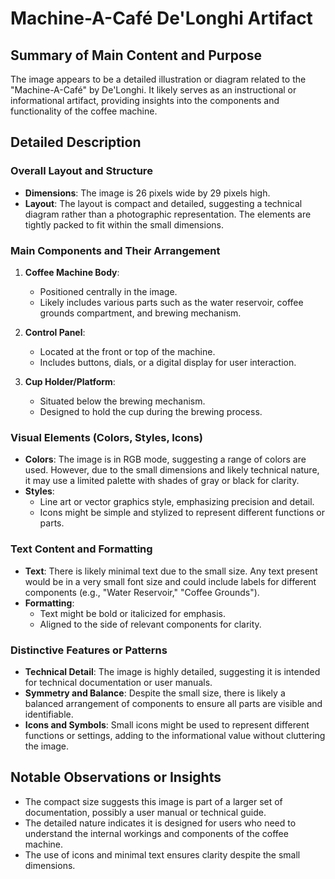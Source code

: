 # Machine-A-Café De'Longhi Artifact

## Summary of Main Content and Purpose
The image appears to be a detailed illustration or diagram related to the "Machine-A-Café" by De'Longhi. It likely serves as an instructional or informational artifact, providing insights into the components and functionality of the coffee machine.

## Detailed Description

### Overall Layout and Structure
- **Dimensions**: The image is 26 pixels wide by 29 pixels high.
- **Layout**: The layout is compact and detailed, suggesting a technical diagram rather than a photographic representation. The elements are tightly packed to fit within the small dimensions.

### Main Components and Their Arrangement
1. **Coffee Machine Body**:
   - Positioned centrally in the image.
   - Likely includes various parts such as the water reservoir, coffee grounds compartment, and brewing mechanism.

2. **Control Panel**:
   - Located at the front or top of the machine.
   - Includes buttons, dials, or a digital display for user interaction.

3. **Cup Holder/Platform**:
   - Situated below the brewing mechanism.
   - Designed to hold the cup during the brewing process.

### Visual Elements (Colors, Styles, Icons)
- **Colors**: The image is in RGB mode, suggesting a range of colors are used. However, due to the small dimensions and likely technical nature, it may use a limited palette with shades of gray or black for clarity.
- **Styles**:
  - Line art or vector graphics style, emphasizing precision and detail.
  - Icons might be simple and stylized to represent different functions or parts.

### Text Content and Formatting
- **Text**: There is likely minimal text due to the small size. Any text present would be in a very small font size and could include labels for different components (e.g., "Water Reservoir," "Coffee Grounds").
- **Formatting**:
  - Text might be bold or italicized for emphasis.
  - Aligned to the side of relevant components for clarity.

### Distinctive Features or Patterns
- **Technical Detail**: The image is highly detailed, suggesting it is intended for technical documentation or user manuals.
- **Symmetry and Balance**: Despite the small size, there is likely a balanced arrangement of components to ensure all parts are visible and identifiable.
- **Icons and Symbols**: Small icons might be used to represent different functions or settings, adding to the informational value without cluttering the image.

## Notable Observations or Insights
- The compact size suggests this image is part of a larger set of documentation, possibly a user manual or technical guide.
- The detailed nature indicates it is designed for users who need to understand the internal workings and components of the coffee machine.
- The use of icons and minimal text ensures clarity despite the small dimensions.
